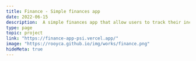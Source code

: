 ```yaml
---
title: Finance - Simple finances app
date: 2022-06-15
description:  A simple finances app that allow users to track their income, expenses, and budget easily and efficiently. It provides a user-friendly interface with features such as adding transactions, categorizing expenses, generating reports, and setting financial goals.
type: page
topic: project
link: "https://finance-app-psi.vercel.app/"
image: "https://rooyca.github.io/img/works/finance.png"
hideMeta: true
---
```

